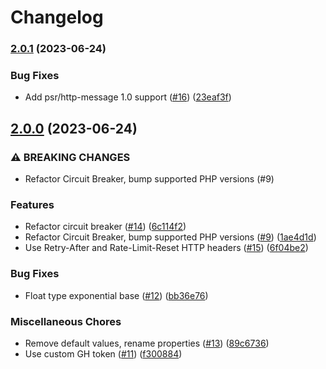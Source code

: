 # Changelog

### [2.0.1](https://www.github.com/ksaveras/circuit-breaker/compare/v2.0.0...v2.0.1) (2023-06-24)


### Bug Fixes

* Add psr/http-message 1.0 support ([#16](https://www.github.com/ksaveras/circuit-breaker/issues/16)) ([23eaf3f](https://www.github.com/ksaveras/circuit-breaker/commit/23eaf3fd9e44843b8699a0e4839910bbb501d8f5))

## [2.0.0](https://www.github.com/ksaveras/circuit-breaker/compare/v1.0.0...v2.0.0) (2023-06-24)


### ⚠ BREAKING CHANGES

* Refactor Circuit Breaker, bump supported PHP versions (#9)

### Features

* Refactor circuit breaker ([#14](https://www.github.com/ksaveras/circuit-breaker/issues/14)) ([6c114f2](https://www.github.com/ksaveras/circuit-breaker/commit/6c114f23f3c85867ee2dc4fd0f0aed4b0319e44d))
* Refactor Circuit Breaker, bump supported PHP versions ([#9](https://www.github.com/ksaveras/circuit-breaker/issues/9)) ([1ae4d1d](https://www.github.com/ksaveras/circuit-breaker/commit/1ae4d1d2dba5ea02b7531df285fa3d87d71bff72))
* Use Retry-After and Rate-Limit-Reset HTTP headers ([#15](https://www.github.com/ksaveras/circuit-breaker/issues/15)) ([6f04be2](https://www.github.com/ksaveras/circuit-breaker/commit/6f04be2ce65ace39288b0d159db2e15c0511fb19))


### Bug Fixes

* Float type exponential base ([#12](https://www.github.com/ksaveras/circuit-breaker/issues/12)) ([bb36e76](https://www.github.com/ksaveras/circuit-breaker/commit/bb36e7650a05ee0e7a861a82e0d816606d313a4e))


### Miscellaneous Chores

* Remove default values, rename properties ([#13](https://www.github.com/ksaveras/circuit-breaker/issues/13)) ([89c6736](https://www.github.com/ksaveras/circuit-breaker/commit/89c6736fe0a89552ae62625a3482f0157056e1b3))
* Use custom GH token ([#11](https://www.github.com/ksaveras/circuit-breaker/issues/11)) ([f300884](https://www.github.com/ksaveras/circuit-breaker/commit/f30088429e80025656447663ecb69586bf30b492))
